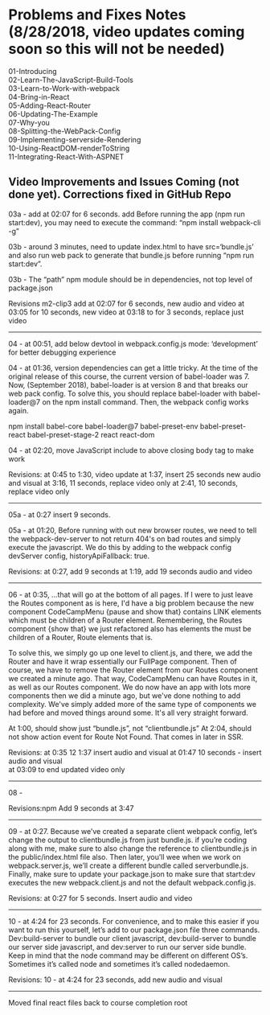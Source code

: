 # Problems and Fixes Notes (8/28/2018, video updates coming soon so this will not be needed)

01-Introducing  
02-Learn-The-JavaScript-Build-Tools  
03-Learn-to-Work-with-webpack  
04-Bring-in-React  
05-Adding-React-Router  
06-Updating-The-Example  
07-Why-you  
08-Splitting-the-WebPack-Config  
09-Implementing-serverside-Rendering  
10-Using-ReactDOM-renderToString  
11-Integrating-React-With-ASPNET 

## Video Improvements and Issues Coming (not done yet). Corrections fixed in GitHub Repo






03a - add at 02:07 for 6 seconds. add Before running the app (npm run start:dev), you may need to execute the command: “npm install webpack-cli -g”

03b - around 3 minutes, need to update index.html to have src=‘bundle.js’ and also run web pack to generate that bundle.js before running “npm run start:dev”.

03b -  The “path” npm module should be in dependencies, not top level of package.json

Revisions m2-clip3
  add at 02:07 for 6 seconds, new audio and video
  at 03:05 for 10 seconds, new video 
  at 03:18 to for 3 seconds, replace just video
  

---

04 - at 00:51, add below devtool in webpack.config.js mode: ‘development’ for better debugging experience

04 - at 01:36, version dependencies can get a little tricky.  At the time of the original release of this course, the current version of babel-loader was 7.  Now, (September 2018), babel-loader is at version 8 and that breaks our web pack config. To solve this, you should replace babel-loader with babel-loader@7 on the npm install command. Then, the webpack config works again.

npm install babel-core babel-loader@7 babel-preset-env babel-preset-react babel-preset-stage-2 react react-dom

04 - at 02:20, move JavaScript include to above closing body tag to make work

Revisions:
  at 0:45 to 1:30, video update
  at 1:37, insert 25 seconds new audio and visual
  at 3:16, 11 seconds, replace video only
  at 2:41, 10 seconds, replace video only
  

---

05a - at 0:27 insert 9 seconds.

05a - at 01:20, Before running with out new browser routes, we need to tell the webpack-dev-server to not return 404's on bad routes and simply execute the javascript.  We do this by adding to the webpack config devServer config, historyApiFallback: true.


Revisions:
  at 0:27, add 9 seconds
  at 1:19, add 19 seconds audio and video
  
---

06 - at 0:35, ...that will go at the bottom of all pages. <add/> If I were to just leave the Routes component as is here, I'd have a big problem because the new component CodeCampMenu {pause and show that}  contains LINK elements which must be children of a Router element.  Remembering, the Routes component {show that} we just refactored also has elements the must be children of a Router, Route elements that is.

  To solve this, we simply go up one level to client.js, and there, we add the Router and have it wrap essentially our FullPage component.  Then of course, we have to remove the Router element from our Routes component we created a minute ago.  That way, CodeCampMenu can have Routes in it, as well as our Routes component.  We do now have an app with lots more components then we did a minute ago, but we've done nothing to add complexity.  We've simply added more of the same type of components we had before and moved things around some. It's all very straight forward.

  At 1:00, should show just “bundle.js”, not “clientbundle.js”
  At 2:04, should not show action event for Route Not Found. That comes in later in SSR.
  
  
Revisions:
  at  0:35 12 1:37  insert audio and visual
  at 01:47 10 seconds - insert audio and visual  
  at 03:09 to end updated video only

---
08 -

Revisions:npm 
  Add 9 seconds at 3:47 


---  


09 - at 0:27.  Because we’ve created a separate client webpack config, let’s change the output to clientbundle.js from just bundle.js.  if you’re coding along with me, make sure to also change the reference to clientbundle.js in the public/index.html file also.  Then later, you’ll wee when we work on webpack.server.js, we’ll create a different bundle called serverbundle.js.  Finally, make sure to update your package.json to make sure that start:dev executes the new webpack.client.js and not   the default webpack.config.js.

Revisions:
  at 0:27 for 5 seconds. Insert audio and video
  

---

 
10 - at 4:24 for 23 seconds.  For convenience, and to make this easier if you want to run this yourself, let’s add to our package.json file three commands.  Dev:build-server to bundle our client javascript, dev:build-server to bundle our server side javascript, and dev:server to run our server side bundle. Keep in mind that the node command may be different on different OS’s.  Sometimes it’s called node and sometimes it’s called nodedaemon.

Revisions:
  10 - at 4:24 for 23 seconds, add new audio and visual

---



Moved final react files back to course completion root


